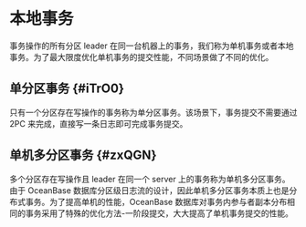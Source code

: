 本地事务
====

事务操作的所有分区 leader 在同一台机器上的事务，我们称为单机事务或者本地事务。为了最大限度优化单机事务的提交性能，不同场景做了不同的优化。

单分区事务 {#iTrO0}
--------------

只有一个分区存在写操作的事务称为单分区事务。该场景下，事务提交不需要通过 2PC 来完成，直接写一条日志即可完成事务提交。

单机多分区事务 {#zxQGN}
----------------

多个分区存在写操作且 leader 在同一个 server 上的事务称为单机多分区事务。由于 OceanBase 数据库分区级日志流的设计，因此单机多分区事务本质上也是分布式事务。为了提高单机的性能，OceanBase 数据库对事务内参与者副本分布相同的事务采用了特殊的优化方法-一阶段提交，大大提高了单机事务提交的性能。
